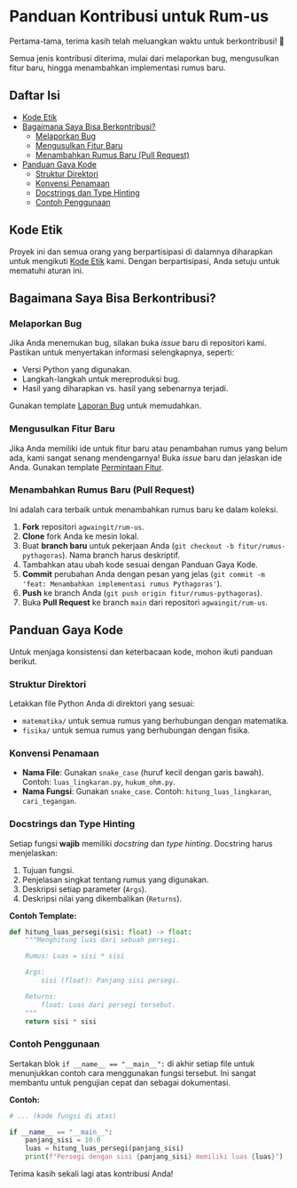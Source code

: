 # Panduan Kontribusi untuk Rum-us

Pertama-tama, terima kasih telah meluangkan waktu untuk berkontribusi! 🎉

Semua jenis kontribusi diterima, mulai dari melaporkan bug, mengusulkan fitur baru, hingga menambahkan implementasi rumus baru.

## Daftar Isi

- [Kode Etik](#kode-etik)
- [Bagaimana Saya Bisa Berkontribusi?](#bagaimana-saya-bisa-berkontribusi)
  - [Melaporkan Bug](#melaporkan-bug)
  - [Mengusulkan Fitur Baru](#mengusulkan-fitur-baru)
  - [Menambahkan Rumus Baru (Pull Request)](#menambahkan-rumus-baru-pull-request)
- [Panduan Gaya Kode](#panduan-gaya-kode)
  - [Struktur Direktori](#struktur-direktori)
  - [Konvensi Penamaan](#konvensi-penamaan)
  - [Docstrings dan Type Hinting](#docstrings-dan-type-hinting)
  - [Contoh Penggunaan](#contoh-penggunaan)

## Kode Etik

Proyek ini dan semua orang yang berpartisipasi di dalamnya diharapkan untuk mengikuti [Kode Etik](CODE_OF_CONDUCT.md) kami. Dengan berpartisipasi, Anda setuju untuk mematuhi aturan ini.

## Bagaimana Saya Bisa Berkontribusi?

### Melaporkan Bug

Jika Anda menemukan bug, silakan buka _issue_ baru di repositori kami. Pastikan untuk menyertakan informasi selengkapnya, seperti:

- Versi Python yang digunakan.
- Langkah-langkah untuk mereproduksi bug.
- Hasil yang diharapkan vs. hasil yang sebenarnya terjadi.

Gunakan template [Laporan Bug](https://github.com/agwaingit/rum-us/issues/new?assignees=&labels=bug&template=bug_report.md&title=) untuk memudahkan.

### Mengusulkan Fitur Baru

Jika Anda memiliki ide untuk fitur baru atau penambahan rumus yang belum ada, kami sangat senang mendengarnya! Buka _issue_ baru dan jelaskan ide Anda. Gunakan template [Permintaan Fitur](https://github.com/agwaingit/rum-us/issues/new?assignees=&labels=enhancement&template=feature_request.md&title=).

### Menambahkan Rumus Baru (Pull Request)

Ini adalah cara terbaik untuk menambahkan rumus baru ke dalam koleksi.

1.  **Fork** repositori `agwaingit/rum-us`.
2.  **Clone** fork Anda ke mesin lokal.
3.  Buat **branch baru** untuk pekerjaan Anda (`git checkout -b fitur/rumus-pythagoras`). Nama branch harus deskriptif.
4.  Tambahkan atau ubah kode sesuai dengan Panduan Gaya Kode.
5.  **Commit** perubahan Anda dengan pesan yang jelas (`git commit -m 'feat: Menambahkan implementasi rumus Pythagoras'`).
6.  **Push** ke branch Anda (`git push origin fitur/rumus-pythagoras`).
7.  Buka **Pull Request** ke branch `main` dari repositori `agwaingit/rum-us`.

## Panduan Gaya Kode

Untuk menjaga konsistensi dan keterbacaan kode, mohon ikuti panduan berikut.

### Struktur Direktori

Letakkan file Python Anda di direktori yang sesuai:

- `matematika/` untuk semua rumus yang berhubungan dengan matematika.
- `fisika/` untuk semua rumus yang berhubungan dengan fisika.

### Konvensi Penamaan

- **Nama File**: Gunakan `snake_case` (huruf kecil dengan garis bawah). Contoh: `luas_lingkaran.py`, `hukum_ohm.py`.
- **Nama Fungsi**: Gunakan `snake_case`. Contoh: `hitung_luas_lingkaran`, `cari_tegangan`.

### Docstrings dan Type Hinting

Setiap fungsi **wajib** memiliki _docstring_ dan _type hinting_. Docstring harus menjelaskan:

1.  Tujuan fungsi.
2.  Penjelasan singkat tentang rumus yang digunakan.
3.  Deskripsi setiap parameter (`Args`).
4.  Deskripsi nilai yang dikembalikan (`Returns`).

**Contoh Template:**

```python
def hitung_luas_persegi(sisi: float) -> float:
    """Menghitung luas dari sebuah persegi.

    Rumus: Luas = sisi * sisi

    Args:
        sisi (float): Panjang sisi persegi.

    Returns:
        float: Luas dari persegi tersebut.
    """
    return sisi * sisi

```

### Contoh Penggunaan

Sertakan blok `if __name__ == "__main__":` di akhir setiap file untuk menunjukkan contoh cara menggunakan fungsi tersebut. Ini sangat membantu untuk pengujian cepat dan sebagai dokumentasi.

**Contoh:**

```python
# ... (kode fungsi di atas)

if __name__ == "__main__":
    panjang_sisi = 10.0
    luas = hitung_luas_persegi(panjang_sisi)
    print(f"Persegi dengan sisi {panjang_sisi} memiliki luas {luas}")

```

Terima kasih sekali lagi atas kontribusi Anda!
